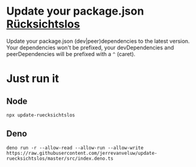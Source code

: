 # Update your package.json [Rücksichtslos](https://en.wiktionary.org/wiki/reckless)
Update your package.json (dev|peer)dependencies to the latest version.
Your dependencies won't be prefixed, your devDependencies and peerDependencies will be prefixed with
a `^` (caret).

# Just run it
## Node
```shell
npx update-ruecksichtslos
```

## Deno
```shell
deno run -r --allow-read --allow-run --allow-write https://raw.githubusercontent.com/jerrevanveluw/update-ruecksichtslos/master/src/index.deno.ts
```
